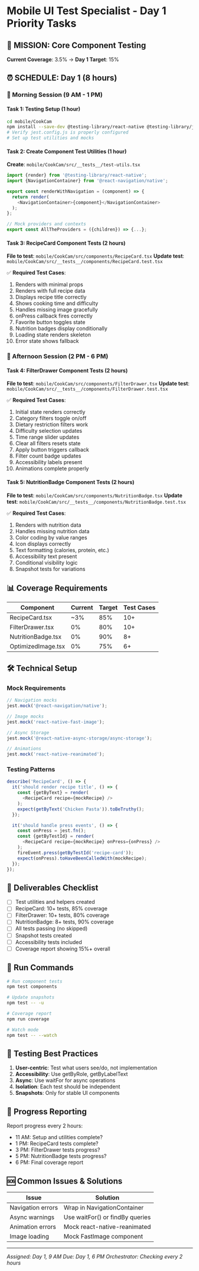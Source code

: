 # Mobile UI Test Specialist - Day 1 Priority Tasks

## 🎯 MISSION: Core Component Testing
**Current Coverage**: 3.5% → **Day 1 Target**: 15%

## ⏰ SCHEDULE: Day 1 (8 hours)

### 🌅 Morning Session (9 AM - 1 PM)

#### Task 1: Testing Setup (1 hour)
```bash
cd mobile/CookCam
npm install --save-dev @testing-library/react-native @testing-library/jest-native
# Verify jest.config.js is properly configured
# Set up test utilities and mocks
```

#### Task 2: Create Component Test Utilities (1 hour)
**Create**: `mobile/CookCam/src/__tests__/test-utils.tsx`
```typescript
import {render} from '@testing-library/react-native';
import {NavigationContainer} from '@react-navigation/native';

export const renderWithNavigation = (component) => {
  return render(
    <NavigationContainer>{component}</NavigationContainer>
  );
};

// Mock providers and contexts
export const AllTheProviders = ({children}) => {...};
```

#### Task 3: RecipeCard Component Tests (2 hours)
**File to test**: `mobile/CookCam/src/components/RecipeCard.tsx`
**Update test**: `mobile/CookCam/src/__tests__/components/RecipeCard.test.tsx`

✅ **Required Test Cases**:
1. Renders with minimal props
2. Renders with full recipe data
3. Displays recipe title correctly
4. Shows cooking time and difficulty
5. Handles missing image gracefully
6. onPress callback fires correctly
7. Favorite button toggles state
8. Nutrition badges display conditionally
9. Loading state renders skeleton
10. Error state shows fallback

### 🌇 Afternoon Session (2 PM - 6 PM)

#### Task 4: FilterDrawer Component Tests (2 hours)
**File to test**: `mobile/CookCam/src/components/FilterDrawer.tsx`
**Update test**: `mobile/CookCam/src/__tests__/components/FilterDrawer.test.tsx`

✅ **Required Test Cases**:
1. Initial state renders correctly
2. Category filters toggle on/off
3. Dietary restriction filters work
4. Difficulty selection updates
5. Time range slider updates
6. Clear all filters resets state
7. Apply button triggers callback
8. Filter count badge updates
9. Accessibility labels present
10. Animations complete properly

#### Task 5: NutritionBadge Component Tests (2 hours)
**File to test**: `mobile/CookCam/src/components/NutritionBadge.tsx`
**Update test**: `mobile/CookCam/src/__tests__/components/NutritionBadge.test.tsx`

✅ **Required Test Cases**:
1. Renders with nutrition data
2. Handles missing nutrition data
3. Color coding by value ranges
4. Icon displays correctly
5. Text formatting (calories, protein, etc.)
6. Accessibility text present
7. Conditional visibility logic
8. Snapshot tests for variations

## 📊 Coverage Requirements

| Component | Current | Target | Test Cases |
|-----------|---------|--------|------------|
| RecipeCard.tsx | ~3% | 85% | 10+ |
| FilterDrawer.tsx | 0% | 80% | 10+ |
| NutritionBadge.tsx | 0% | 90% | 8+ |
| OptimizedImage.tsx | 0% | 75% | 6+ |

## 🛠 Technical Setup

### Mock Requirements
```typescript
// Navigation mocks
jest.mock('@react-navigation/native');

// Image mocks
jest.mock('react-native-fast-image');

// Async Storage
jest.mock('@react-native-async-storage/async-storage');

// Animations
jest.mock('react-native-reanimated');
```

### Testing Patterns
```typescript
describe('RecipeCard', () => {
  it('should render recipe title', () => {
    const {getByText} = render(
      <RecipeCard recipe={mockRecipe} />
    );
    expect(getByText('Chicken Pasta')).toBeTruthy();
  });

  it('should handle press events', () => {
    const onPress = jest.fn();
    const {getByTestId} = render(
      <RecipeCard recipe={mockRecipe} onPress={onPress} />
    );
    fireEvent.press(getByTestId('recipe-card'));
    expect(onPress).toHaveBeenCalledWith(mockRecipe);
  });
});
```

## 📝 Deliverables Checklist

- [ ] Test utilities and helpers created
- [ ] RecipeCard: 10+ tests, 85% coverage
- [ ] FilterDrawer: 10+ tests, 80% coverage
- [ ] NutritionBadge: 8+ tests, 90% coverage
- [ ] All tests passing (no skipped)
- [ ] Snapshot tests created
- [ ] Accessibility tests included
- [ ] Coverage report showing 15%+ overall

## 🚀 Run Commands
```bash
# Run component tests
npm test components

# Update snapshots
npm test -- -u

# Coverage report
npm run coverage

# Watch mode
npm test -- --watch
```

## 🚨 Testing Best Practices

1. **User-centric**: Test what users see/do, not implementation
2. **Accessibility**: Use getByRole, getByLabelText
3. **Async**: Use waitFor for async operations
4. **Isolation**: Each test should be independent
5. **Snapshots**: Only for stable UI components

## 📍 Progress Reporting

Report progress every 2 hours:
- 11 AM: Setup and utilities complete?
- 1 PM: RecipeCard tests complete?
- 3 PM: FilterDrawer tests progress?
- 5 PM: NutritionBadge tests progress?
- 6 PM: Final coverage report

## 🆘 Common Issues & Solutions

| Issue | Solution |
|-------|----------|
| Navigation errors | Wrap in NavigationContainer |
| Async warnings | Use waitFor() or findBy queries |
| Animation errors | Mock react-native-reanimated |
| Image loading | Mock FastImage component |

---
*Assigned: Day 1, 9 AM*
*Due: Day 1, 6 PM*
*Orchestrator: Checking every 2 hours*
